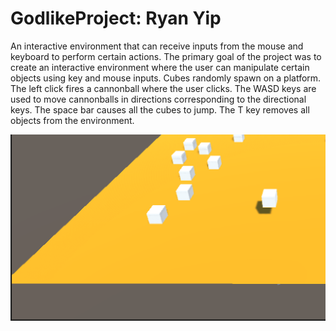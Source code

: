 # GodlikeProject: Ryan Yip

An interactive environment that can receive inputs from the mouse and keyboard to perform certain actions. The primary goal of the project was to create an interactive environment where the user can manipulate certain objects using key and mouse inputs.
Cubes randomly spawn on a platform. The left click fires a cannonball where the user clicks. The WASD keys are used to move cannonballs in directions corresponding to the directional keys. The space bar causes all the cubes to jump. The T key removes all objects from the environment.

![The project in action](poof.gif)